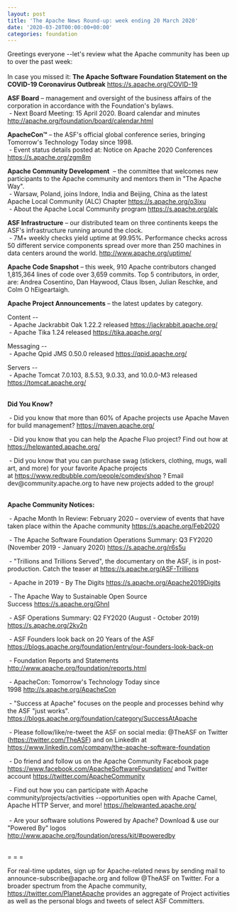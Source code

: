 ```yaml
---
layout: post
title: 'The Apache News Round-up: week ending 20 March 2020'
date: '2020-03-20T00:00:00+00:00'
categories: foundation
---
```

<p>Greetings everyone --let's review what the Apache community has been up to over the past week:<br><br>In case you missed it: <b>The Apache Software Foundation Statement on the COVID-19 Coronavirus Outbreak</b> <a href="https://s.apache.org/COVID-19" target="_blank">https://s.apache.org/COVID-19</a>&nbsp;</p><p><strong>ASF Board</strong> – management and oversight of the business affairs of the corporation in accordance with the Foundation's bylaws.<br>&nbsp;- Next Board Meeting: 15 April 2020. Board calendar and minutes <a href="http://apache.org/foundation/board/calendar.html">http://apache.org/foundation/board/calendar.html</a><a href="http://apache.org/foundation/board/calendar.html"><strong><br></strong></a></p><a href="http://apache.org/foundation/board/calendar.html"><strong></strong></a><p><strong>ApacheCon™</strong> – the ASF's official global conference series, bringing Tomorrow's Technology Today since 1998.<br>&nbsp;- Event status details posted at: Notice on Apache 2020 Conferences <a href="https://s.apache.org/zgm8m" target="_blank">https://s.apache.org/zgm8m</a></p><p><b>Apache Community Development</b>&nbsp;&nbsp;–&nbsp;the committee that welcomes new participants to the Apache community and mentors them in "The Apache Way".<br>&nbsp;- Warsaw, Poland, joins Indore, India and Beijing, China as the latest Apache Local Community (ALC)&nbsp;Chapter <a href="https://s.apache.org/o3ixu" target="_blank">https://s.apache.org/o3ixu</a> <br>&nbsp;- About the Apache Local Community program <a href="https://s.apache.org/alc" target="_blank">https://s.apache.org/alc</a></p><p><strong></strong></p><p><strong>ASF Infrastructure</strong> – our distributed team on three continents keeps the ASF's infrastructure running around the clock.<br>&nbsp;-
 7M+ weekly checks yield uptime at 99.95%. Performance checks across 50 
different service components spread over more than 250 machines in data 
centers around the world.&nbsp;<a href="http://www.apache.org/uptime/">http://www.apache.org/uptime/</a></p> 
  <p><strong>Apache Code Snapshot</strong> – this week, 910 Apache contributors changed 1,815,364 lines of code over 3,659 commits. Top 5 contributors, in order, are: Andrea Cosentino, Dan Haywood, Claus Ibsen, Julian Reschke, and <span><span>Colm O hEigeartaigh.</span></span> &nbsp; &nbsp; &nbsp; </p> 
  <p><strong>Apache Project Announcements</strong>&nbsp;– the latest updates by category. 
  </p> <span class="il"> 
    </span> 
  <p>Content --<br>&nbsp;- Apache Jackrabbit Oak 1.22.2 released <a href="https://jackrabbit.apache.org/" target="_blank">https://jackrabbit.apache.org/</a> <br>&nbsp;- Apache Tika 1.24 released <a href="https://tika.apache.org/" target="_blank">https://tika.apache.org/</a> <br></p><p>Messaging --<br>
&nbsp;- Apache Qpid JMS 0.50.0 released <a href="https://qpid.apache.org/" target="_blank">https://qpid.apache.org/</a> <br></p><p>Servers --<br>
&nbsp;- <span>Apache Tomcat 7.0.103, 8.5.53, 9.0.33, and 10.0.0-M3 released </span><a href="https://tomcat.apache.org/" target="_blank">https://tomcat.apache.org/</a><span>&nbsp; </span>&nbsp; <br><span></span></p> 
  <p><strong><br>Did You Know?</strong></p> 
  <p>&nbsp;- Did you know that more than 60% of Apache projects use Apache Maven for build management?&nbsp;<a href="https://maven.apache.org/" target="_blank">https://maven.apache.org/</a>&nbsp;</p><p>&nbsp;- Did you know that you can help the Apache Fluo project?&nbsp;Find out how at <a href="https://helpwanted.apache.org/" target="_blank">https://helpwanted.apache.org/</a>&nbsp; <br></p><p>&nbsp;- Did you know that you can purchase swag (stickers, clothing, mugs, wall art, and more) for your favorite Apache projects at&nbsp;<a href="https://www.redbubble.com/people/comdev/shop" target="_blank">https://www.redbubble.com/people/comdev/shop</a>&nbsp;? Email dev@community.apache.org to have new projects added to the group!</p> 
  <p><strong><br>Apache Community Notices:</strong></p> 
  <p>&nbsp;-&nbsp;Apache Month In Review: February 2020 – overview of events that have taken place within the Apache community <a href="https://s.apache.org/Feb2020" target="_blank">https://s.apache.org/Feb2020</a><br></p> 
  <p>&nbsp;- The Apache Software Foundation Operations Summary: Q3 FY2020 (November 2019 - January 2020)&nbsp;<a href="https://s.apache.org/r6s5u" target="_blank">https://s.apache.org/r6s5u</a>&nbsp;&nbsp;</p><p>&nbsp;- "Trillions and Trillions Served", the documentary on the ASF, is in post-production. Catch the teaser at&nbsp;<a href="https://s.apache.org/ASF-Trillions">https://s.apache.org/ASF-Trillions</a> </p> 
  <p>&nbsp;- Apache in 2019 - By The Digits&nbsp;<a href="https://s.apache.org/Apache2019Digits">https://s.apache.org/Apache2019Digits</a> </p> 
  <p>&nbsp;- The Apache Way to Sustainable Open Source Success&nbsp;<a href="https://s.apache.org/GhnI">https://s.apache.org/GhnI</a></p> 
  <p>&nbsp;- ASF Operations Summary: Q2 FY2020 (August - October 2019) <a href="https://s.apache.org/2kv2n">https://s.apache.org/2kv2n</a></p> 
  <p>&nbsp;- ASF Founders look back on 20 Years of the ASF <a href="https://blogs.apache.org/foundation/entry/our-founders-look-back-on" target="_blank">https://blogs.apache.org/foundation/entry/our-founders-look-back-on</a><br></p> 
  <p>&nbsp;- Foundation Reports and Statements <a href="http://www.apache.org/foundation/reports.html">http://www.apache.org/foundation/reports.html</a></p> 
  <p>&nbsp;- ApacheCon: Tomorrow's Technology Today since 1998&nbsp;<a href="http://s.apache.org/ApacheCon">http://s.apache.org/ApacheCon</a></p> 
  <p>&nbsp;- "Success at Apache" focuses on the people and processes behind why the ASF "just works". <a href="https://blogs.apache.org/foundation/category/SuccessAtApache" target="_blank">https://blogs.apache.org/foundation/category/SuccessAtApache</a><br></p> 
  <div> 
    <p>&nbsp;- Please follow/like/re-tweet the ASF on social media: @TheASF on Twitter (<a href="https://twitter.com/TheASF">https://twitter.com/TheASF</a>) and on LinkedIn at <a href="https://www.linkedin.com/company/the-apache-software-foundation">https://www.linkedin.com/company/the-apache-software-foundation</a></p> 
    <p>&nbsp;- Do friend and follow us on the Apache Community Facebook page <a href="https://www.facebook.com/ApacheSoftwareFoundation/">https://www.facebook.com/ApacheSoftwareFoundation/</a> and Twitter account <a href="https://twitter.com/ApacheCommunity">https://twitter.com/ApacheCommunity</a></p> 
  </div> <span class="LrzXr"></span><span class="LrzXr"></span> 
  <div>&nbsp;- Find out how you can participate with Apache 
community/projects/activities --opportunities open with Apache Camel, 
Apache HTTP Server, and more! <a href="https://helpwanted.apache.org/">https://helpwanted.apache.org/</a></div> 
  <div><br>&nbsp;- Are your software solutions Powered by Apache? Download &amp; use our "Powered By" logos <a href="http://www.apache.org/foundation/press/kit/#poweredby">http://www.apache.org/foundation/press/kit/#poweredby</a><br><br></div> 
  <div> 
    <p>= = =</p> 
    <p>For real-time updates, sign up for Apache-related news by sending
 mail to announce-subscribe@apache.org and follow @TheASF on Twitter. 
For a broader spectrum from the Apache community, <a href="https://twitter.com/PlanetApache">https://twitter.com/PlanetApache</a> provides an aggregate of Project activities as well as the personal blogs and tweets of select ASF Committers.</p> 
  </div> 
  <p> </p>
